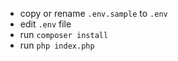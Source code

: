- copy or rename `.env.sample` to `.env`
- edit `.env` file
- run `composer install`
- run `php index.php`
